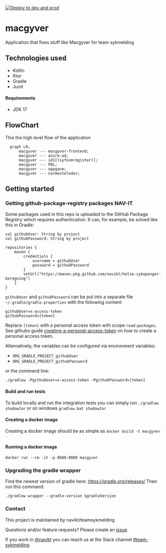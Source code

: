 [![Deploy to dev and prod](https://github.com/navikt/macgyver/actions/workflows/deploy.yml/badge.svg?branch=main)](https://github.com/navikt/macgyver/actions/workflows/deploy.yml)

# macgyver

Application that fixes stuff like Macgyver for team sykmelding

## Technologies used

* Kotlin
* Ktor
* Gradle
* Junit

#### Requirements

* JDK 17

## FlowChart
This the high level flow of the application

```mermaid
  graph LR;
      macgyver --- macgyver-frontend;
      macgyver --- azure-ad;
      macgyver --- id1[(syfosmregister)];
      macgyver --- PDL;
      macgyver --- oppgave;
      macgyver --- narmesteleder;
```

## Getting started

### Getting github-package-registry packages NAV-IT

Some packages used in this repo is uploaded to the GitHub Package Registry which requires authentication. It can, for
example, be solved like this in Gradle:

```
val githubUser: String by project
val githubPassword: String by project

repositories {
    maven {
        credentials {
            username = githubUser
            password = githubPassword
        }
        setUrl("https://maven.pkg.github.com/navikt/helse-sykepenger-beregning")
    }
}
```

`githubUser` and `githubPassword` can be put into a separate file `~/.gradle/gradle.properties` with the following
content:

```                                                     
githubUser=x-access-token
githubPassword=[token]
```

Replace `[token]` with a personal access token with scope `read:packages`.
See githubs guide [creating-a-personal-access-token](https://docs.github.com/en/authentication/keeping-your-account-and-data-secure/creating-a-personal-access-token) on
how to create a personal access token.

Alternatively, the variables can be configured via environment variables:

* `ORG_GRADLE_PROJECT_githubUser`
* `ORG_GRADLE_PROJECT_githubPassword`

or the command line:

```
./gradlew -PgithubUser=x-access-token -PgithubPassword=[token]
```

#### Build and run tests

To build locally and run the integration tests you can simply run `./gradlew shadowJar` or on windows
`gradlew.bat shadowJar`

#### Creating a docker image

Creating a docker image should be as simple as `docker build -t macgyver .`

#### Running a docker image

`docker run --rm -it -p 8080:8080 macgyver`

### Upgrading the gradle wrapper

Find the newest version of gradle here: https://gradle.org/releases/ Then run this command:

```./gradlew wrapper --gradle-version $gradleVersjon```

### Contact

This project is maintained by navikt/teamsykmelding

Questions and/or feature requests? Please create an [issue](https://github.com/navikt/macgyver/issues).

If you work in [@navikt](https://github.com/navikt) you can reach us at the Slack
channel [#team-sykmelding](https://nav-it.slack.com/archives/CMA3XV997).
